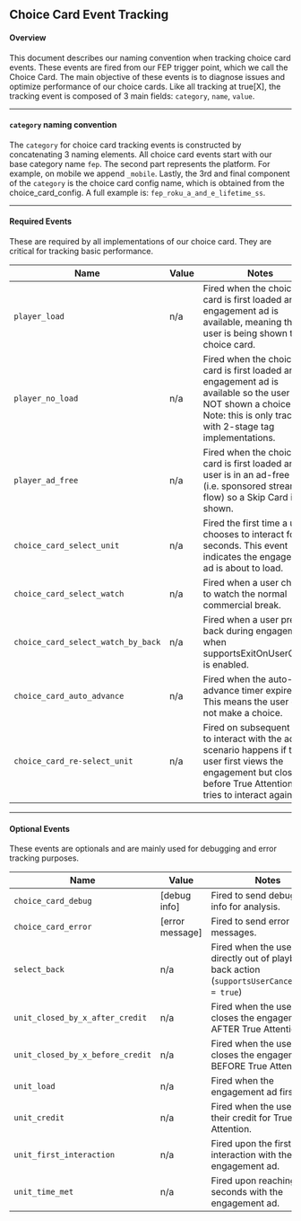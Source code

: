 ## Choice Card Event Tracking

#### Overview
This document describes our naming convention when tracking choice card events.  These events are fired from our FEP trigger point, which we call the Choice Card.  The main objective of these events is to diagnose issues and optimize performance of our choice cards.  Like all tracking at true[X], the tracking event is composed of 3 main fields: `category`, `name`, `value`.

---

#### `category` naming convention
The `category` for choice card tracking events is constructed by concatenating 3 naming elements.  All choice card events start with our base category name `fep`.  The second part represents the platform.  For example, on mobile we append `_mobile`.  Lastly, the 3rd and final component of the `category` is the choice card config name, which is obtained from the choice_card_config.  A full example is: `fep_roku_a_and_e_lifetime_ss`. 

---

#### Required Events
These are required by all implementations of our choice card.  They are critical for tracking basic performance.

| Name | Value | Notes |
| ------------- | ------------- | ------------- |
|`player_load` | n/a | Fired when the choice card is first loaded and an engagement ad is available, meaning the user is being shown the choice card.  |
|`player_no_load` | n/a | Fired when the choice card is first loaded and NO engagement ad is available so the user was NOT shown a choice card.  Note: this is only tracked with 2-stage tag implementations. |
|`player_ad_free` | n/a | Fired when the choice card is first loaded and the user is in an ad-free state (i.e. sponsored stream flow) so a Skip Card is shown. |
|`choice_card_select_unit` | n/a | Fired the first time a user chooses to interact for 30 seconds.  This event indicates the engagement ad is about to load. |
|`choice_card_select_watch` | n/a | Fired when a user chooses to watch the normal commercial break. |
|`choice_card_select_watch_by_back` | n/a | Fired when a user presses back during engagement when supportsExitOnUserCancel is enabled. |
|`choice_card_auto_advance` | n/a | Fired when the auto-advance timer expires.  This means the user did not make a choice. |
|`choice_card_re-select_unit` | n/a | Fired on subsequent clicks to interact with the ad.  This scenario happens if the user first views the engagement but closes it before True Attention, then tries to interact again. |

---

#### Optional Events
These events are optionals and are mainly used for debugging and error tracking purposes.

| Name | Value | Notes |
| ------------- | ------------- | ------------- |
|`choice_card_debug` | [debug info] | Fired to send debugging info for analysis.  |
|`choice_card_error` | [error message] | Fired to send error messages. |
|`select_back` | n/a | Fired when the user exits directly out of playback by back action (`supportsUserCancelStream = true`) |
|`unit_closed_by_x_after_credit` | n/a | Fired when the user closes the engagement AFTER True Attention. |
|`unit_closed_by_x_before_credit` | n/a | Fired when the user closes the engagement BEFORE True Attention. |
|`unit_load` | n/a | Fired when the engagement ad first loads. |
|`unit_credit` | n/a | Fired when the user earns their credit for True Attention. |
|`unit_first_interaction` | n/a | Fired upon the first interaction with the engagement ad. |
|`unit_time_met` | n/a | Fired upon reaching 30 seconds with the engagement ad. |


